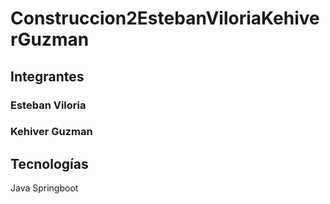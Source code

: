 # Construccion2EstebanViloriaKehiverGuzman

## Integrantes
### Esteban Viloria
### Kehiver Guzman

## Tecnologías
Java Springboot
